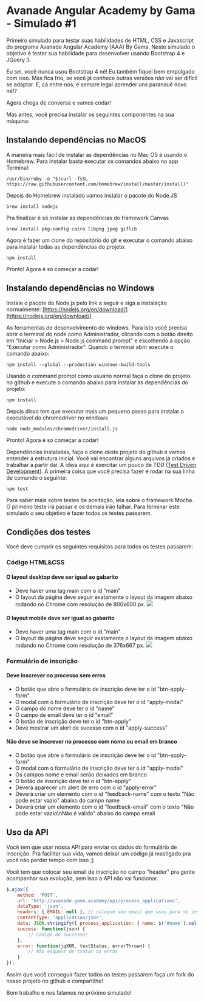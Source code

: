 # Avanade Angular Academy by Gama - Simulado #1

Primeiro simulado para testar suas habilidades de HTML, CSS e Javascript do programa Avanade Angular Academy (AAA) By Gama. Neste simulado o objetivo é testar sua habilidade para desenvolver usando Bootstrap 4 e JQuery 3. 

Eu sei, você nunca usou Bootstrap 4 né! Eu também fiquei bem empolgado com isso. Mas fica frio, se você já conhece outras versões não vai ser difícil se adaptar. E, cá entre nós, é sempre legal aprender uns paranauê novo né!?

Agora chega de conversa e vamos codar!

Mas antes, você precisa instalar os seguintes componentes na sua máquina:


## Instalando dependências no MacOS

A maneira mais fácil de instalar as dependências no Mac OS é usando o Homebrew. Para instalar basta executar os comandos abaixo no app Terminal:

```
/usr/bin/ruby -e "$(curl -fsSL https://raw.githubusercontent.com/Homebrew/install/master/install)"
```

Depois do Homebrew instalado vamos instalar o pacote do Node.JS

```
brew install nodejs
```

Pra finalizar é só instalar as dependências do framework Canvas

```
brew install pkg-config cairo libpng jpeg giflib
```

Agora é fazer um clone do repositório do git e executar o comando abaixo para instalar todas as dependências do projeto.

```
npm install
```

Pronto! Agora é só começar a codar!


## Instalando dependências no Windows

Instale o pacote do Node.js pelo link a seguir e siga a instalação normalmente: [https://nodejs.org/en/download/](https://nodejs.org/en/download/)

As ferramentas de desenvolvimento do windows. Para isto você precisa abrir o terminal do node como Administrador, clicando com o botão direito em "Iniciar \> Node.js \> Node.js command prompt" e escolhendo a opção "Executar como Administrador". Quando o terminal abrir execute o comando abaixo:

```
npm install --global --production windows-build-tools
```

Usando o command prompt como usuário normal faça o clone do projeto no github e execute o comando abaixo para instalar as dependências do projeto:

```
npm install
```

Depois disso tem que executar mais um pequeno passo para instalar o executável do chromedriver no windows

```
node node_modules/chromedriver/install.js
```

Pronto! Agora é só começar a codar!

Dependências instaladas, faça o clone deste projeto do github e vamos entender a estrutura inicial. Você vai encontrar alguns arquivos já criados e trabalhar a partir daí. A ideia aqui é exercitar um pouco de TDD ([Test Driven Development](https://pt.wikipedia.org/wiki/Test_Driven_Development)). A primeira coisa que você precisa fazer é rodar na sua linha de comando o seguinte:

```
npm test
```

Para saber mais sobre testes de aceitação, leia sobre o framework Mocha. O primeiro teste irá passar e os demais irão falhar. Para terminar este simulado o seu objetivo é fazer todos os testes passarem.


## Condições dos testes

Você deve cumprir os seguintes requisitos para todos os testes passarem:


### Código HTML&CSS

#### O layout desktop deve ser igual ao gabarito

* Deve haver uma tag main com o id "main"
* O layout da página deve seguir exatamente o layout da imagem abaixo rodando no Chrome com resolução de 800x600 px.
![](https://github.com/gamaacademy/gama-avanade-tryout01/raw/master/test/win32-assertion-desktop.png)

#### O layout mobile deve ser igual ao gabarito

* Deve haver uma tag main com o id "main"
* O layout da página deve seguir exatamente o layout da imagem abaixo rodando no Chrome com resolução de 376x667 px.
![](https://github.com/gamaacademy/gama-avanade-tryout01/raw/master/test/win32-assertion-mobile.png)


### Formulário de inscrição

#### Deve inscrever no processo sem erros

* O botão que abre o formulário de inscrição deve ter o id "btn-apply-form"
* O modal com o formulário de inscrição deve ter o id "apply-modal"
* O campo do nome deve ter o id "name"
* O campo de email deve ter o id "email"
* O botão de inscrição deve ter o id "btn-apply"
* Deve mostrar um alert de sucesso com o id "apply-success"

#### Não deve se inscrever no processo com nome ou email em branco

* O botão que abre o formulário de inscrição deve ter o id "btn-apply-form"
* O modal com o formulário de inscrição deve ter o id "apply-modal"
* Os campos nome e email serão deixados em branco
* O botão de inscrição deve ter o id "btn-apply"
* Deverá aparecer um alert de erro com o id "apply-error"
* Deverá criar um elemento com o id "feedback-name" com o texto "Não pode estar vazio" abaixo do campo name
* Deverá criar um elemento com o id "feedback-email" com o texto "Não pode estar vazio\nNão é válido" abaixo do campo email

## Uso da API

Você tem que usar nossa API para enviar os dados do formulário de inscrição. Pra facilitar sua vida, vamos deixar um código já mastigado pra você não perder tempo com isso ;)

Você tem que colocar seu email de inscrição no campo "header" pra gente acompanhar sua evolução, sem isso a API não vai funcionar.

```javascript
$.ajax({
	method: 'POST',
	url: 'http://avanade.gama.academy/api/process_applications',
	dataType: 'json',
	headers: { EMAIL: null }, // coloque seu email que usou para se inscrever aqui!
	contentType: 'application/json',
	data: JSON.stringify({ process_application: { name: $('#name').val(), email: $('#email').val() } }),
	success: function(json) { 
		// Código de successo!
	},
	error: function(jqXHR, textStatus, errorThrown) {
		// Não esquece de tratar os erros
	}
});
```


Assim que você conseguir fazer todos os testes passarem faça um fork do nosso projeto no github e compartilhe!

Bom trabalho e nos falamos no próximo simulado!